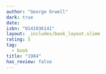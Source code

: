 ```yaml
---
author: "George Orwell"
dark: true
date: 
isbn: "0141036141"
layout: _includes/book_layout.slime
rating: 5
tag:
  - book
title: "1984"
has_review: false
---
```



